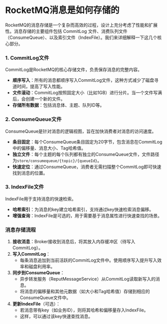 # RocketMQ消息是如何存储的

RocketMQ的消息存储是一个复杂而高效的过程，设计上充分考虑了性能和扩展性。消息存储的主要组件包括 CommitLog 文件、消费队列文件（ConsumeQueue）、以及索引文件（IndexFile）。我们来详细解释一下这几个核心部分。

### 1. CommitLog文件

CommitLog是RocketMQ的核心存储文件，负责保存消息的完整内容。

+ **顺序写入**：所有的消息都顺序写入CommitLog文件，这种方式减少了磁盘寻道时间，提高了写入性能。
+ **文件滚动**：CommitLog按照固定大小（比如1GB）进行分片。当一个文件写满后，会创建一个新的文件。
+ **存储所有数据**：包括消息体、主题、队列ID等。

### 2. ConsumeQueue文件

ConsumeQueue是针对消息的逻辑视图，旨在加快消费者对消息的访问速度。

+ **条目固定**：每个ConsumeQueue条目固定为20字节，包含消息在CommitLog中的偏移量、消息大小、Tag哈希值。
+ **独立文件**：每个主题的每个队列都有独立的ConsumeQueue文件，文件路径为`store/consumequeue/{topic}/{queueId}`。
+ **快速定位**：通过ConsumeQueue，消费者无需扫描整个CommitLog即可快速找到消息的位置。

### 3. IndexFile文件

IndexFile用于支持消息的快速检索。

+ **哈希索引**：为消息的key建立哈希索引，支持通过key快速检索消息偏移。
+ **增强查询**：IndexFile是可选的，用于需要基于消息属性进行快速查找的场景。

### 消息存储流程

1. **接收消息**：Broker接收到消息后，将其放入内存缓冲区（待写入CommitLog）。
2. **写入CommitLog**：
    + 每条消息追加到当前活跃的CommitLog文件中。使用顺序写入提升写入效率和磁盘利用率。
3. **同步到ConsumeQueue**：
    + 异步转发服务（ReputMessageService）从CommitLog读取新写入的消息。
    + 将消息的偏移量和其他元数据（如大小和Tag哈希值）存储到相应的ConsumeQueue文件中。
4. **更新IndexFile**（可选）：
    + 若消息带有key（如业务ID），则将其哈希和偏移量存入IndexFile。
    + 这样，可以通过该key快速查找消息。
